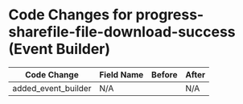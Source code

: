 # Code Changes for progress-sharefile-file-download-success (Event Builder)

| Code Change | Field Name | Before | After |
|-------------|------------|--------|-------|
| added_event_builder | N/A |  | N/A |